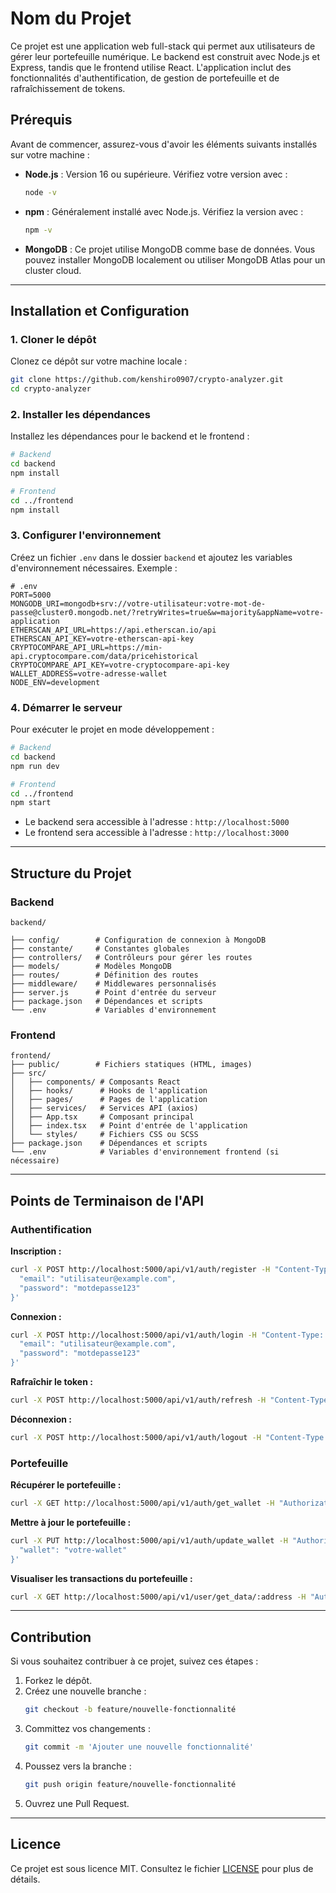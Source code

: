 # Nom du Projet

Ce projet est une application web full-stack qui permet aux utilisateurs de gérer leur portefeuille numérique. Le backend est construit avec Node.js et Express, tandis que le frontend utilise React. L'application inclut des fonctionnalités d'authentification, de gestion de portefeuille et de rafraîchissement de tokens.

## Prérequis

Avant de commencer, assurez-vous d'avoir les éléments suivants installés sur votre machine :

- **Node.js** : Version 16 ou supérieure. Vérifiez votre version avec :
  ```bash
  node -v
  ```
- **npm** : Généralement installé avec Node.js. Vérifiez la version avec :
  ```bash
  npm -v
  ```
- **MongoDB** : Ce projet utilise MongoDB comme base de données. Vous pouvez installer MongoDB localement ou utiliser MongoDB Atlas pour un cluster cloud.

---

## Installation et Configuration

### 1. Cloner le dépôt

Clonez ce dépôt sur votre machine locale :

```bash
git clone https://github.com/kenshiro0907/crypto-analyzer.git
cd crypto-analyzer
```

### 2. Installer les dépendances

Installez les dépendances pour le backend et le frontend :

```bash
# Backend
cd backend
npm install

# Frontend
cd ../frontend
npm install
```

### 3. Configurer l'environnement

Créez un fichier `.env` dans le dossier `backend` et ajoutez les variables d'environnement nécessaires. Exemple :

```env
# .env
PORT=5000
MONGODB_URI=mongodb+srv://votre-utilisateur:votre-mot-de-passe@cluster0.mongodb.net/?retryWrites=true&w=majority&appName=votre-application
ETHERSCAN_API_URL=https://api.etherscan.io/api
ETHERSCAN_API_KEY=votre-etherscan-api-key
CRYPTOCOMPARE_API_URL=https://min-api.cryptocompare.com/data/pricehistorical
CRYPTOCOMPARE_API_KEY=votre-cryptocompare-api-key
WALLET_ADDRESS=votre-adresse-wallet
NODE_ENV=development
```

### 4. Démarrer le serveur

Pour exécuter le projet en mode développement :

```bash
# Backend
cd backend
npm run dev

# Frontend
cd ../frontend
npm start
```

- Le backend sera accessible à l'adresse : `http://localhost:5000`
- Le frontend sera accessible à l'adresse : `http://localhost:3000`

---

## Structure du Projet

### Backend

```
backend/

├── config/        # Configuration de connexion à MongoDB
├── constante/     # Constantes globales
├── controllers/   # Contrôleurs pour gérer les routes
├── models/        # Modèles MongoDB
├── routes/        # Définition des routes
├── middleware/    # Middlewares personnalisés
├── server.js      # Point d'entrée du serveur
├── package.json   # Dépendances et scripts
└── .env           # Variables d'environnement
```

### Frontend

```
frontend/
├── public/        # Fichiers statiques (HTML, images)
├── src/
│   ├── components/ # Composants React
│   ├── hooks/      # Hooks de l'application
│   ├── pages/      # Pages de l'application
│   ├── services/   # Services API (axios)
│   ├── App.tsx     # Composant principal
│   ├── index.tsx   # Point d'entrée de l'application
│   └── styles/     # Fichiers CSS ou SCSS
├── package.json    # Dépendances et scripts
└── .env            # Variables d'environnement frontend (si nécessaire)
```

---

## Points de Terminaison de l'API

### Authentification

**Inscription :**

```bash
curl -X POST http://localhost:5000/api/v1/auth/register -H "Content-Type: application/json" -d '{
  "email": "utilisateur@example.com",
  "password": "motdepasse123"
}'
```

**Connexion :**

```bash
curl -X POST http://localhost:5000/api/v1/auth/login -H "Content-Type: application/json" -d '{
  "email": "utilisateur@example.com",
  "password": "motdepasse123"
}'
```

**Rafraîchir le token :**

```bash
curl -X POST http://localhost:5000/api/v1/auth/refresh -H "Content-Type: application/json" -d '{}'
```

**Déconnexion :**

```bash
curl -X POST http://localhost:5000/api/v1/auth/logout -H "Content-Type: application/json" -d '{}'
```

### Portefeuille

**Récupérer le portefeuille :**

```bash
curl -X GET http://localhost:5000/api/v1/auth/get_wallet -H "Authorization: Bearer <access-token>"
```

**Mettre à jour le portefeuille :**

```bash
curl -X PUT http://localhost:5000/api/v1/auth/update_wallet -H "Authorization: Bearer <access-token>" -H "Content-Type: application/json" -d '{
  "wallet": "votre-wallet"
}'
```

**Visualiser les transactions du portefeuille :**

```bash
curl -X GET http://localhost:5000/api/v1/user/get_data/:address -H "Authorization: Bearer <access-token>"
```

---

## Contribution

Si vous souhaitez contribuer à ce projet, suivez ces étapes :

1. Forkez le dépôt.
2. Créez une nouvelle branche :
   ```bash
   git checkout -b feature/nouvelle-fonctionnalité
   ```
3. Committez vos changements :
   ```bash
   git commit -m 'Ajouter une nouvelle fonctionnalité'
   ```
4. Poussez vers la branche :
   ```bash
   git push origin feature/nouvelle-fonctionnalité
   ```
5. Ouvrez une Pull Request.

---

## Licence

Ce projet est sous licence MIT. Consultez le fichier [LICENSE](./LICENSE) pour plus de détails.
